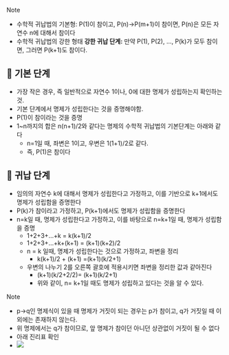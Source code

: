> [!NOTE]
> - 수학적 귀납법의 기본형:
>   P(1)이 참이고, P(n)->P(m+1)이 참이면, P(n)은 모든 자연수 n에 대해서  참이다
>- 수학적 귀납법의 강한 형태
>  **강한 귀납 단계:** 만약 P(1), P(2), ..., P(k)가 모두 참이면, 그러면 P(k+1)도 참이다.
> 

## 🤔 기본 단계
- 가장 작은 경우, 즉 일반적으로 자연수 1이나, 0에 대한 명제가 성립하는지 확인하는 것.
- 기본 단계에서 명제가 성립한다는 것을 증명해야함.
- P(1)이 참이라는 것을 증명
- 1~n까지의 합은 n(n+1)/2와 같다는 명제의 수학적 귀납법의 기본단계는 아래와 같다
	- n=1일 때, 좌변은 1이고, 우변은 1(1+1)/2로 같다.
	- 즉, P(1)은 참이다
## 🤫 귀납 단계
- 임의의 자연수 k에 대해서 명제가 성립한다고 가정하고, 이를 기반으로 k+1에서도 명제가 성립함을 증명한다
- P(k)가 참이라고 가정하고, P(k+1)에서도 명제가 성립함을 증명한다
- n=k일 때, 명제가 성립한다고 가정하고, 이를 바탕으로 n=k+1일 때, 명제가 성립함을 증명
	- 1+2+3+...+k = k(k+1)/2
	- 1+2+3+...+k+(k+1) = (k+1)(k+2)/2 
	- n = k 일때, 명제가 성립한다는 것으로 가정하고, 좌변을 정리
		- k(k+1)/2 + (k+1) =(k+1)(k/2+1)
	- 우변의 나누기 2를 오른쪽 괄호에 적용시키면 좌변을 정리한 값과 같아진다
		- (k+1)(k/2+2/2)= (k+1)(k/2+1)
		- 위와 같이, n= k+1일 때도 명제가 성립하고 있다는 것을 알 수 있다.

> [!NOTE]
>  - p->q인 명제식이 있을 때 명제가 거짓이 되는 경우는 p가 참이고, q가 거짓일 때 이외에는 존재하지 않는다.
>  - 위 명제에서는 q가 참이므로, 앞 명제가 참이던 아니던 상관없이 거짓이 될 수 없다
>  - 아래 진리표 확인
>  - ![](https://i.imgur.com/EaYIrfS.png)

